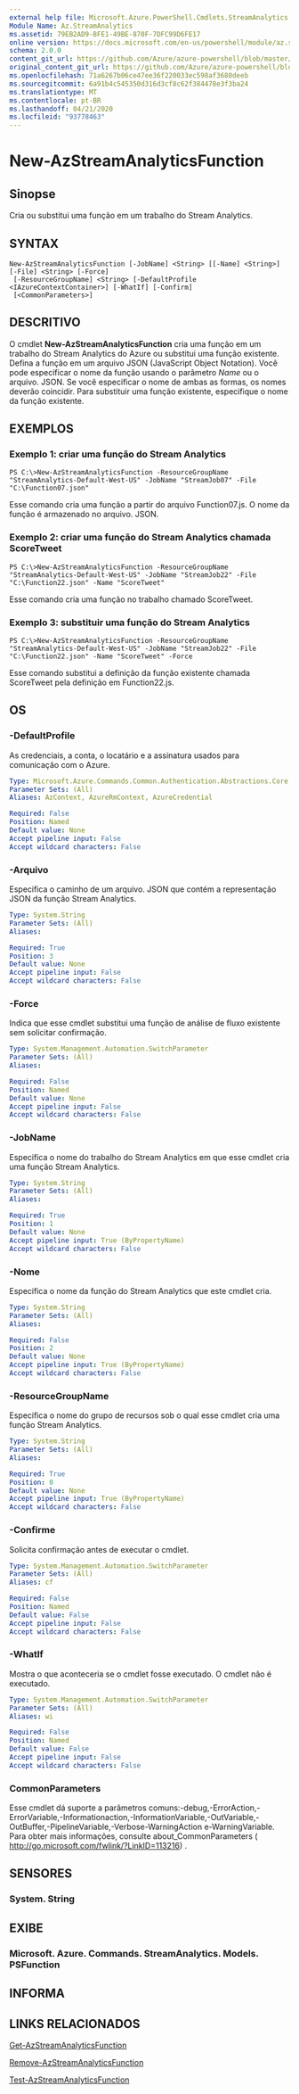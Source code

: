```yaml
---
external help file: Microsoft.Azure.PowerShell.Cmdlets.StreamAnalytics.dll-Help.xml
Module Name: Az.StreamAnalytics
ms.assetid: 79EB2AD9-BFE1-49BE-870F-7DFC99D6FE17
online version: https://docs.microsoft.com/en-us/powershell/module/az.streamanalytics/new-azstreamanalyticsfunction
schema: 2.0.0
content_git_url: https://github.com/Azure/azure-powershell/blob/master/src/StreamAnalytics/StreamAnalytics/help/New-AzStreamAnalyticsFunction.md
original_content_git_url: https://github.com/Azure/azure-powershell/blob/master/src/StreamAnalytics/StreamAnalytics/help/New-AzStreamAnalyticsFunction.md
ms.openlocfilehash: 71a6267b06ce47ee36f220033ec598af3680deeb
ms.sourcegitcommit: 6a91b4c545350d316d3cf8c62f384478e3f3ba24
ms.translationtype: MT
ms.contentlocale: pt-BR
ms.lasthandoff: 04/21/2020
ms.locfileid: "93778463"
---
```

# New-AzStreamAnalyticsFunction

## Sinopse
Cria ou substitui uma função em um trabalho do Stream Analytics.

## SYNTAX

```
New-AzStreamAnalyticsFunction [-JobName] <String> [[-Name] <String>] [-File] <String> [-Force]
 [-ResourceGroupName] <String> [-DefaultProfile <IAzureContextContainer>] [-WhatIf] [-Confirm]
 [<CommonParameters>]
```

## DESCRITIVO
O cmdlet **New-AzStreamAnalyticsFunction** cria uma função em um trabalho do Stream Analytics do Azure ou substitui uma função existente.
Defina a função em um arquivo JSON (JavaScript Object Notation).
Você pode especificar o nome da função usando o parâmetro *Name* ou o arquivo. JSON.
Se você especificar o nome de ambas as formas, os nomes deverão coincidir.
Para substituir uma função existente, especifique o nome da função existente.

## EXEMPLOS

### Exemplo 1: criar uma função do Stream Analytics
```
PS C:\>New-AzStreamAnalyticsFunction -ResourceGroupName "StreamAnalytics-Default-West-US" -JobName "StreamJob07" -File "C:\Function07.json"
```

Esse comando cria uma função a partir do arquivo Function07.js.
O nome da função é armazenado no arquivo. JSON.

### Exemplo 2: criar uma função do Stream Analytics chamada ScoreTweet
```
PS C:\>New-AzStreamAnalyticsFunction -ResourceGroupName "StreamAnalytics-Default-West-US" -JobName "StreamJob22" -File "C:\Function22.json" -Name "ScoreTweet"
```

Esse comando cria uma função no trabalho chamado ScoreTweet.

### Exemplo 3: substituir uma função do Stream Analytics
```
PS C:\>New-AzStreamAnalyticsFunction -ResourceGroupName "StreamAnalytics-Default-West-US" -JobName "StreamJob22" -File "C:\Function22.json" -Name "ScoreTweet" -Force
```

Esse comando substitui a definição da função existente chamada ScoreTweet pela definição em Function22.js.

## OS

### -DefaultProfile
As credenciais, a conta, o locatário e a assinatura usados para comunicação com o Azure.

```yaml
Type: Microsoft.Azure.Commands.Common.Authentication.Abstractions.Core.IAzureContextContainer
Parameter Sets: (All)
Aliases: AzContext, AzureRmContext, AzureCredential

Required: False
Position: Named
Default value: None
Accept pipeline input: False
Accept wildcard characters: False
```

### -Arquivo
Especifica o caminho de um arquivo. JSON que contém a representação JSON da função Stream Analytics.

```yaml
Type: System.String
Parameter Sets: (All)
Aliases:

Required: True
Position: 3
Default value: None
Accept pipeline input: False
Accept wildcard characters: False
```

### -Force
Indica que esse cmdlet substitui uma função de análise de fluxo existente sem solicitar confirmação.

```yaml
Type: System.Management.Automation.SwitchParameter
Parameter Sets: (All)
Aliases:

Required: False
Position: Named
Default value: None
Accept pipeline input: False
Accept wildcard characters: False
```

### -JobName
Especifica o nome do trabalho do Stream Analytics em que esse cmdlet cria uma função Stream Analytics.

```yaml
Type: System.String
Parameter Sets: (All)
Aliases:

Required: True
Position: 1
Default value: None
Accept pipeline input: True (ByPropertyName)
Accept wildcard characters: False
```

### -Nome
Especifica o nome da função do Stream Analytics que este cmdlet cria.

```yaml
Type: System.String
Parameter Sets: (All)
Aliases:

Required: False
Position: 2
Default value: None
Accept pipeline input: True (ByPropertyName)
Accept wildcard characters: False
```

### -ResourceGroupName
Especifica o nome do grupo de recursos sob o qual esse cmdlet cria uma função Stream Analytics.

```yaml
Type: System.String
Parameter Sets: (All)
Aliases:

Required: True
Position: 0
Default value: None
Accept pipeline input: True (ByPropertyName)
Accept wildcard characters: False
```

### -Confirme
Solicita confirmação antes de executar o cmdlet.

```yaml
Type: System.Management.Automation.SwitchParameter
Parameter Sets: (All)
Aliases: cf

Required: False
Position: Named
Default value: False
Accept pipeline input: False
Accept wildcard characters: False
```

### -WhatIf
Mostra o que aconteceria se o cmdlet fosse executado.
O cmdlet não é executado.

```yaml
Type: System.Management.Automation.SwitchParameter
Parameter Sets: (All)
Aliases: wi

Required: False
Position: Named
Default value: False
Accept pipeline input: False
Accept wildcard characters: False
```

### CommonParameters
Esse cmdlet dá suporte a parâmetros comuns:-debug,-ErrorAction,-ErrorVariable,-Informationaction,-InformationVariable,-OutVariable,-OutBuffer,-PipelineVariable,-Verbose-WarningAction e-WarningVariable. Para obter mais informações, consulte about_CommonParameters ( http://go.microsoft.com/fwlink/?LinkID=113216) .

## SENSORES

### System. String

## EXIBE

### Microsoft. Azure. Commands. StreamAnalytics. Models. PSFunction

## INFORMA

## LINKS RELACIONADOS

[Get-AzStreamAnalyticsFunction](./Get-AzStreamAnalyticsFunction.md)

[Remove-AzStreamAnalyticsFunction](./Remove-AzStreamAnalyticsFunction.md)

[Test-AzStreamAnalyticsFunction](./Test-AzStreamAnalyticsFunction.md)


